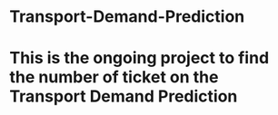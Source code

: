 # Transport-Demand-Prediction
# This is the ongoing project to find the number of ticket on the Transport Demand Prediction
